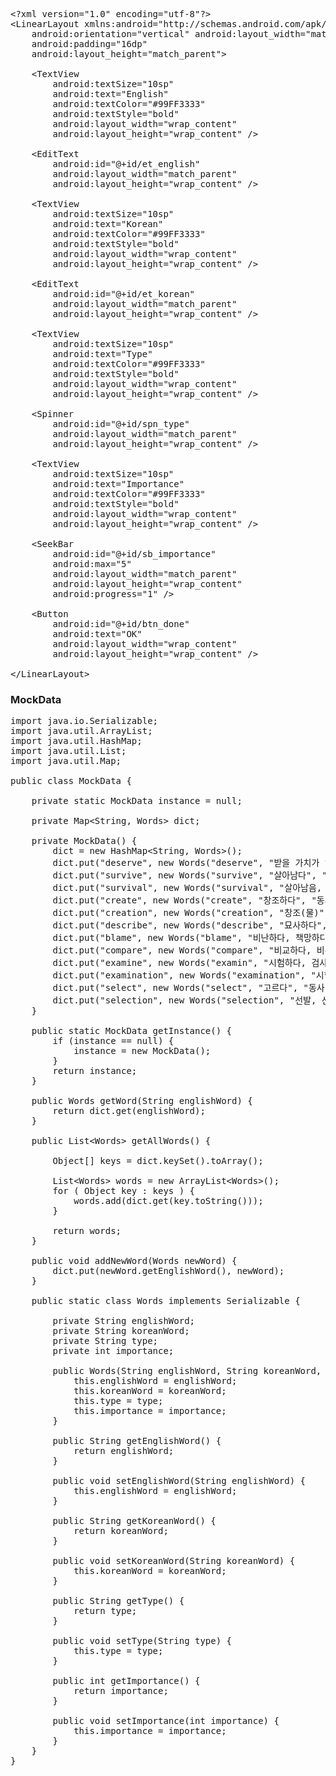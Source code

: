 <pre>
&lt;?xml version="1.0" encoding="utf-8"?&gt;
&lt;LinearLayout xmlns:android="http://schemas.android.com/apk/res/android"
    android:orientation="vertical" android:layout_width="match_parent"
    android:padding="16dp"
    android:layout_height="match_parent"&gt;

    &lt;TextView
        android:textSize="10sp"
        android:text="English"
        android:textColor="#99FF3333"
        android:textStyle="bold"
        android:layout_width="wrap_content"
        android:layout_height="wrap_content" /&gt;

    &lt;EditText
        android:id="@+id/et_english"
        android:layout_width="match_parent"
        android:layout_height="wrap_content" /&gt;

    &lt;TextView
        android:textSize="10sp"
        android:text="Korean"
        android:textColor="#99FF3333"
        android:textStyle="bold"
        android:layout_width="wrap_content"
        android:layout_height="wrap_content" /&gt;

    &lt;EditText
        android:id="@+id/et_korean"
        android:layout_width="match_parent"
        android:layout_height="wrap_content" /&gt;

    &lt;TextView
        android:textSize="10sp"
        android:text="Type"
        android:textColor="#99FF3333"
        android:textStyle="bold"
        android:layout_width="wrap_content"
        android:layout_height="wrap_content" /&gt;

    &lt;Spinner
        android:id="@+id/spn_type"
        android:layout_width="match_parent"
        android:layout_height="wrap_content" /&gt;

    &lt;TextView
        android:textSize="10sp"
        android:text="Importance"
        android:textColor="#99FF3333"
        android:textStyle="bold"
        android:layout_width="wrap_content"
        android:layout_height="wrap_content" /&gt;

    &lt;SeekBar
        android:id="@+id/sb_importance"
        android:max="5"
        android:layout_width="match_parent"
        android:layout_height="wrap_content"
        android:progress="1" /&gt;

    &lt;Button
        android:id="@+id/btn_done"
        android:text="OK"
        android:layout_width="wrap_content"
        android:layout_height="wrap_content" /&gt;

&lt;/LinearLayout&gt;
</pre>

### MockData
<pre>
import java.io.Serializable;
import java.util.ArrayList;
import java.util.HashMap;
import java.util.List;
import java.util.Map;

public class MockData {

    private static MockData instance = null;

    private Map&lt;String, Words&gt; dict;

    private MockData() {
        dict = new HashMap&lt;String, Words&gt;();
        dict.put("deserve", new Words("deserve", "받을 가치가 있다", "동사", 3));
        dict.put("survive", new Words("survive", "살아남다", "동사", 4));
        dict.put("survival", new Words("survival", "살아남음, 생존", "명사", 4));
        dict.put("create", new Words("create", "창조하다", "동사", 5));
        dict.put("creation", new Words("creation", "창조(물)", "명사", 5));
        dict.put("describe", new Words("describe", "묘사하다", "동사", 2));
        dict.put("blame", new Words("blame", "비난하다, 책망하다", "동사", 2));
        dict.put("compare", new Words("compare", "비교하다, 비유하다, 비교되다", "동사", 4));
        dict.put("examine", new Words("examin", "시험하다, 검사하다, 진찰하다", "동사", 4));
        dict.put("examination", new Words("examination", "시험, 조사, 검사", "명사", 3));
        dict.put("select", new Words("select", "고르다", "동사", 5));
        dict.put("selection", new Words("selection", "선발, 선택", "명사", 5));
    }

    public static MockData getInstance() {
        if (instance == null) {
            instance = new MockData();
        }
        return instance;
    }

    public Words getWord(String englishWord) {
        return dict.get(englishWord);
    }

    public List&lt;Words&gt; getAllWords() {

        Object[] keys = dict.keySet().toArray();

        List&lt;Words&gt; words = new ArrayList&lt;Words&gt;();
        for ( Object key : keys ) {
            words.add(dict.get(key.toString()));
        }

        return words;
    }

    public void addNewWord(Words newWord) {
        dict.put(newWord.getEnglishWord(), newWord);
    }

    public static class Words implements Serializable {

        private String englishWord;
        private String koreanWord;
        private String type;
        private int importance;

        public Words(String englishWord, String koreanWord, String type, int importance) {
            this.englishWord = englishWord;
            this.koreanWord = koreanWord;
            this.type = type;
            this.importance = importance;
        }

        public String getEnglishWord() {
            return englishWord;
        }

        public void setEnglishWord(String englishWord) {
            this.englishWord = englishWord;
        }

        public String getKoreanWord() {
            return koreanWord;
        }

        public void setKoreanWord(String koreanWord) {
            this.koreanWord = koreanWord;
        }

        public String getType() {
            return type;
        }

        public void setType(String type) {
            this.type = type;
        }

        public int getImportance() {
            return importance;
        }

        public void setImportance(int importance) {
            this.importance = importance;
        }
    }
}
</pre>
